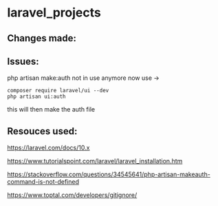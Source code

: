 # laravel_projects

## Changes made:

## Issues:
php artisan make:auth not in use anymore now use -> 
```
composer require laravel/ui --dev 
php artisan ui:auth
```

this will then make the auth file

<h2>Resouces used:</h2>

https://laravel.com/docs/10.x

https://www.tutorialspoint.com/laravel/laravel_installation.htm

https://stackoverflow.com/questions/34545641/php-artisan-makeauth-command-is-not-defined

https://www.toptal.com/developers/gitignore/